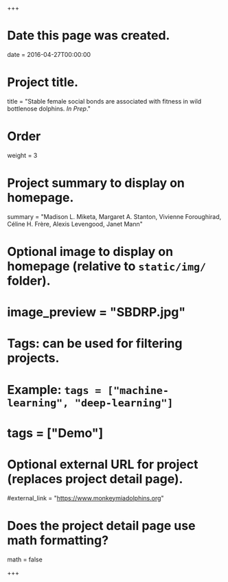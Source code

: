 +++
# Date this page was created.
date = 2016-04-27T00:00:00

# Project title.
title = "Stable female social bonds are associated with fitness in wild bottlenose dolphins. *In Prep*."

# Order
weight = 3

# Project summary to display on homepage.
summary = "Madison L. Miketa, Margaret A. Stanton, Vivienne Foroughirad, Céline H. Frère, Alexis Levengood, Janet Mann"

# Optional image to display on homepage (relative to `static/img/` folder).
# image_preview = "SBDRP.jpg"

# Tags: can be used for filtering projects.
# Example: `tags = ["machine-learning", "deep-learning"]`
# tags = ["Demo"]

# Optional external URL for project (replaces project detail page).
#external_link = "https://www.monkeymiadolphins.org"

# Does the project detail page use math formatting?
math = false

+++

